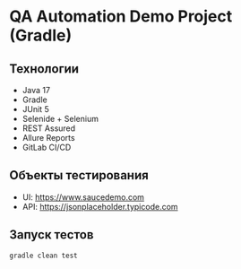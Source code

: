 # QA Automation Demo Project (Gradle)

## Технологии
- Java 17
- Gradle
- JUnit 5
- Selenide + Selenium
- REST Assured
- Allure Reports
- GitLab CI/CD

## Объекты тестирования
- UI: https://www.saucedemo.com
- API: https://jsonplaceholder.typicode.com

## Запуск тестов
```bash
gradle clean test